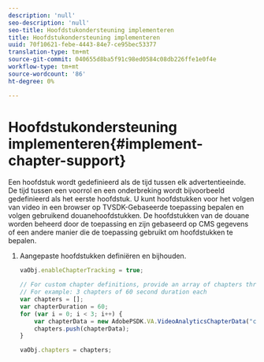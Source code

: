 ```yaml
---
description: 'null'
seo-description: 'null'
seo-title: Hoofdstukondersteuning implementeren
title: Hoofdstukondersteuning implementeren
uuid: 70f10621-febe-4443-84e7-ce95bec53377
translation-type: tm+mt
source-git-commit: 040655d8ba5f91c98ed0584c08db226ffe1e0f4e
workflow-type: tm+mt
source-wordcount: '86'
ht-degree: 0%

---
```



# Hoofdstukondersteuning implementeren{#implement-chapter-support}

Een hoofdstuk wordt gedefinieerd als de tijd tussen elk advertentieeinde. De tijd tussen een voorrol en een onderbreking wordt bijvoorbeeld gedefinieerd als het eerste hoofdstuk. U kunt hoofdstukken voor het volgen van video in een browser op TVSDK-Gebaseerde toepassing bepalen en volgen gebruikend douanehoofdstukken. De hoofdstukken van de douane worden beheerd door de toepassing en zijn gebaseerd op CMS gegevens of een andere manier die de toepassing gebruikt om hoofdstukken te bepalen.

1. Aangepaste hoofdstukken definiëren en bijhouden.

   ```js
   vaObj.enableChapterTracking = true; 
   
   // For custom chapter definitions, provide an array of chapters through the metadata: 
   // For example: 3 chapters of 60 second duration each 
   var chapters = []; 
   var chapterDuration = 60; 
   for (var i = 0; i < 3; i++) { 
       var chapterData = new AdobePSDK.VA.VideoAnalyticsChapterData("chapter_" + (i+1), i * chapterDuration, chapterDuration, (i+1)); 
       chapters.push(chapterData); 
   } 
   
   vaObj.chapters = chapters;
   ```

